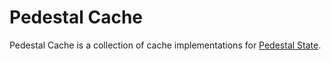 # Pedestal Cache

Pedestal Cache is a collection of cache implementations for [Pedestal State](../state/README.md).
